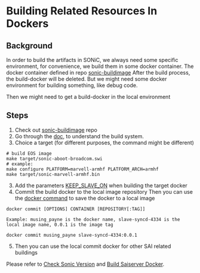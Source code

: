 # Building Related Resources In Dockers

## Background
In order to build the artifacts in SONiC, we always need some specific environment, for convenience, we build them in some docker container. The docker container defined in repo [sonic-buildimage](https://github.com/Azure/sonic-buildimage)
After the build process, the build-docker will be deleted.
But we might need some docker environment for building something, like debug code.

Then we might need to get a build-docker in the local environment

## Steps
1. Check out [sonic-buildimage](https://github.com/Azure/sonic-buildimage/blob/master/README.md) repo
2. Go through the [doc](https://github.com/Azure/sonic-buildimage/blob/master/README.md), to understand the build system.
3. Choice a target (for different purposes, the command might be different)
```
# build EOS image
make target/sonic-aboot-broadcom.swi
# example:
make configure PLATFORM=marvell-armhf PLATFORM_ARCH=armhf
make target/sonic-marvell-armhf.bin
```
3. Add the parameters [KEEP_SLAVE_ON](https://github.com/Azure/sonic-buildimage/blob/aa59bfeab7eaa569ecf99c8ba62745126ac92602/Makefile.work#L19) when building the target docker
4. Commit the build docker to the local image repository
   Then you can use the [docker command](https://docs.docker.com/engine/reference/commandline/save/) to save the docker to a local image
```
docker commit [OPTIONS] CONTAINER [REPOSITORY[:TAG]]

Example: musing_payne is the docker name, slave-syncd-4334 is the local image name, 0.0.1 is the image tag
	
docker commit musing_payne slave-syncd-4334:0.0.1
```
5. Then you can use the local commit docker for other SAI related buildings

Please refer to [Check Sonic Version](./CheckVersion.md#check-sonic-version) and [Build Saiserver Docker](./BuildSaiserverDocker.md).